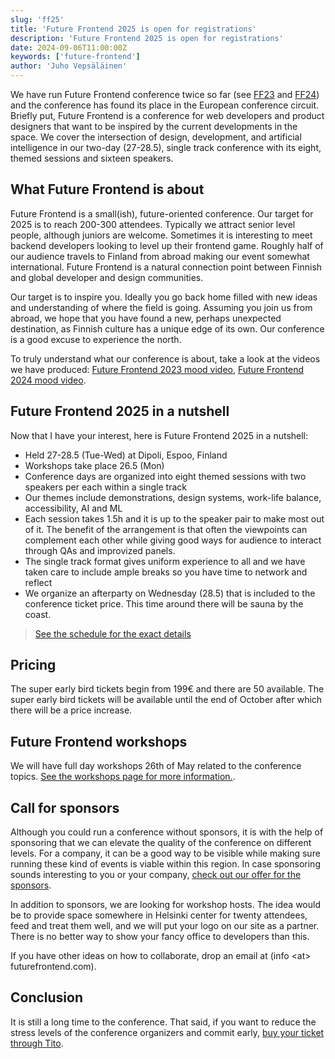```yaml
---
slug: 'ff25'
title: 'Future Frontend 2025 is open for registrations'
description: 'Future Frontend 2025 is open for registrations'
date: 2024-09-06T11:00:00Z
keywords: ['future-frontend']
author: 'Juho Vepsäläinen'
---
```


We have run Future Frontend conference twice so far (see [FF23](/2023/) and [FF24](/2024/)) and the conference has found its place in the European conference circuit. Briefly put, Future Frontend is a conference for web developers and product designers that want to be inspired by the current developments in the space. We cover the intersection of design, development, and artificial intelligence in our two-day (27-28.5), single track conference with its eight, themed sessions and sixteen speakers.

## What Future Frontend is about

Future Frontend is a small(ish), future-oriented conference. Our target for 2025 is to reach 200-300 attendees. Typically we attract senior level people, although juniors are welcome. Sometimes it is interesting to meet backend developers looking to level up their frontend game. Roughly half of our audience travels to Finland from abroad making our event somewhat international. Future Frontend is a natural connection point between Finnish and global developer and design communities.

Our target is to inspire you. Ideally you go back home filled with new ideas and understanding of where the field is going. Assuming you join us from abroad, we hope that you have found a new, perhaps unexpected destination, as Finnish culture has a unique edge of its own. Our conference is a good excuse to experience the north.

To truly understand what our conference is about, take a look at the videos we have produced: [Future Frontend 2023 mood video](https://www.youtube.com/watch?v=evVmkKNlr0U), [Future Frontend 2024 mood video](https://www.youtube.com/watch?v=UNWLX6QI3ow).

## Future Frontend 2025 in a nutshell

Now that I have your interest, here is Future Frontend 2025 in a nutshell:

* Held 27-28.5 (Tue-Wed) at Dipoli, Espoo, Finland
* Workshops take place 26.5 (Mon)
* Conference days are organized into eight themed sessions with two speakers per each within a single track
* Our themes include demonstrations, design systems, work-life balance, accessibility, AI and ML
* Each session takes 1.5h and it is up to the speaker pair to make most out of it. The benefit of the arrangement is that often the viewpoints can complement each other while giving good ways for audience to interact through QAs and improvized panels.
* The single track format gives uniform experience to all and we have taken care to include ample breaks so you have time to network and reflect
* We organize an afterparty on Wednesday (28.5) that is included to the conference ticket price. This time around there will be sauna by the coast.

> [See the schedule for the exact details](/schedule/)

## Pricing

The super early bird tickets begin from 199€ and there are 50 available. The super early bird tickets will be available until the end of October after which there will be a price increase.

## Future Frontend workshops

We will have full day workshops 26th of May related to the conference topics. [See the workshops page for more information.](/workshops/).

## Call for sponsors

Although you could run a conference without sponsors, it is with the help of sponsoring that we can elevate the quality of the conference on different levels. For a company, it can be a good way to be visible while making sure running these kind of events is viable within this region. In case sponsoring sounds interesting to you or your company, [check out our offer for the sponsors](/for-sponsors/).

In addition to sponsors, we are looking for workshop hosts. The idea would be to provide space somewhere in Helsinki center for twenty attendees, feed and treat them well, and we will put your logo on our site as a partner. There is no better way to show your fancy office to developers than this.

If you have other ideas on how to collaborate, drop an email at (info \<at> futurefrontend.com).

## Conclusion

It is still a long time to the conference. That said, if you want to reduce the stress levels of the conference organizers and commit early, [buy your ticket through Tito](https://ti.to/future-frontend/2025).
